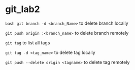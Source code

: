# git_lab2

```bash git branch -d <branch_Name>```
to delete branch locally


`git push origin :<branch_name>`
to delete branch remotely

`git tag`
to list all tags

`git tag -d <tag_name>`
to delete tag locally

`git push --delete origin <tagname>`
to delete tag remotely
